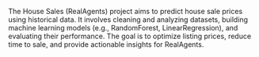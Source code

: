 The House Sales (RealAgents) project aims to predict house sale prices using historical data. It involves cleaning and analyzing datasets, building machine learning models (e.g., RandomForest, LinearRegression), and evaluating their performance. The goal is to optimize listing prices, reduce time to sale, and provide actionable insights for RealAgents.
